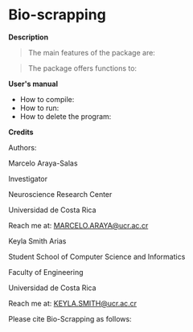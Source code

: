 # Bio-scrapping



**Description**


> The main features of the package are:


> The package offers functions to:

**User's manual**

* How to compile:
* How to run:
* How to delete the program:


**Credits**

Authors: 

Marcelo Araya-Salas

Investigator

Neuroscience Research Center

Universidad de Costa Rica

Reach me at: MARCELO.ARAYA@ucr.ac.cr

Keyla Smith Arias

Student
School of Computer Science and Informatics

Faculty of Engineering

Universidad de Costa Rica

Reach me at: KEYLA.SMITH@ucr.ac.cr

Please cite Bio-Scrapping as follows:
